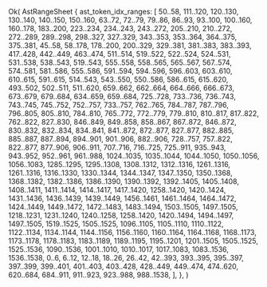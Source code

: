 Ok(
    AstRangeSheet {
        ast_token_idx_ranges: [
            50..58,
            111..120,
            120..130,
            130..140,
            140..150,
            150..160,
            63..72,
            72..79,
            79..86,
            86..93,
            93..100,
            100..160,
            160..178,
            183..200,
            223..234,
            234..243,
            243..272,
            205..210,
            210..272,
            272..289,
            289..298,
            298..327,
            327..329,
            343..353,
            353..364,
            364..375,
            375..381,
            45..58,
            58..178,
            178..200,
            200..329,
            329..381,
            381..383,
            383..393,
            417..428,
            442..449,
            463..474,
            511..514,
            519..522,
            522..524,
            524..531,
            531..538,
            538..543,
            519..543,
            555..558,
            558..565,
            565..567,
            567..574,
            574..581,
            581..586,
            555..586,
            591..594,
            594..596,
            596..603,
            603..610,
            610..615,
            591..615,
            514..543,
            543..550,
            550..586,
            586..615,
            615..620,
            493..502,
            502..511,
            511..620,
            659..662,
            662..664,
            664..666,
            666..673,
            673..679,
            679..684,
            634..659,
            659..684,
            725..728,
            733..736,
            736..743,
            743..745,
            745..752,
            752..757,
            733..757,
            762..765,
            784..787,
            787..796,
            796..805,
            805..810,
            784..810,
            765..772,
            772..779,
            779..810,
            810..817,
            817..822,
            762..822,
            827..830,
            846..849,
            849..858,
            858..867,
            867..872,
            846..872,
            830..832,
            832..834,
            834..841,
            841..872,
            872..877,
            827..877,
            882..885,
            885..887,
            887..894,
            894..901,
            901..906,
            882..906,
            728..757,
            757..822,
            822..877,
            877..906,
            906..911,
            707..716,
            716..725,
            725..911,
            935..943,
            943..952,
            952..961,
            961..988,
            1024..1035,
            1035..1044,
            1044..1050,
            1050..1056,
            1056..1083,
            1285..1295,
            1295..1308,
            1308..1312,
            1312..1316,
            1261..1316,
            1261..1316,
            1316..1330,
            1330..1344,
            1344..1347,
            1347..1350,
            1350..1368,
            1368..1382,
            1382..1386,
            1386..1390,
            1390..1392,
            1392..1405,
            1405..1408,
            1408..1411,
            1411..1414,
            1414..1417,
            1417..1420,
            1258..1420,
            1420..1424,
            1431..1436,
            1436..1439,
            1439..1449,
            1456..1461,
            1461..1464,
            1464..1472,
            1424..1449,
            1449..1472,
            1472..1483,
            1483..1494,
            1503..1505,
            1497..1505,
            1218..1231,
            1231..1240,
            1240..1258,
            1258..1420,
            1420..1494,
            1494..1497,
            1497..1505,
            1519..1525,
            1505..1525,
            1096..1105,
            1105..1110,
            1110..1122,
            1122..1134,
            1134..1144,
            1144..1156,
            1156..1160,
            1160..1164,
            1164..1168,
            1168..1173,
            1173..1178,
            1178..1183,
            1183..1189,
            1189..1195,
            1195..1201,
            1201..1505,
            1505..1525,
            1525..1536,
            1090..1536,
            1001..1010,
            1010..1017,
            1017..1083,
            1083..1536,
            1536..1538,
            0..6,
            6..12,
            12..18,
            18..26,
            26..42,
            42..393,
            393..395,
            395..397,
            397..399,
            399..401,
            401..403,
            403..428,
            428..449,
            449..474,
            474..620,
            620..684,
            684..911,
            911..923,
            923..988,
            988..1538,
        ],
    },
)